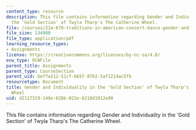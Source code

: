 ```yaml
---
content_type: resource
description: This file contains information regarding Gender and Individuality in
  the 'Gold Section' of Twyla Tharp's The Catherine Wheel.
file: /courses/21m-670-traditions-in-american-concert-dance-gender-and-autobiography-spring-2008/d2117319149e628b022e6218d1912e99_MIT21M_670S08_chao_final.pdf
file_size: 134980
file_type: application/pdf
learning_resource_types:
- Assignments
license: https://creativecommons.org/licenses/by-nc-sa/4.0/
ocw_type: OCWFile
parent_title: Assignments
parent_type: CourseSection
parent_uid: bef7a212-51cf-b65f-87b2-5af1214ac5fb
resourcetype: Document
title: Gender and Individuality in the 'Gold Section' of Twyla Tharp's The Catherine
  Wheel
uid: d2117319-149e-628b-022e-6218d1912e99
---
```

This file contains information regarding Gender and Individuality in the 'Gold Section' of Twyla Tharp's The Catherine Wheel.